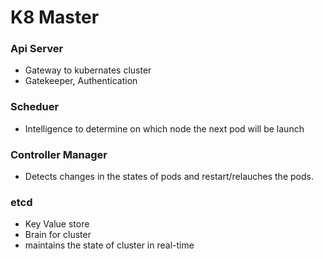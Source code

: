 # K8 Master

### Api Server
- Gateway to kubernates cluster
- Gatekeeper, Authentication


### Scheduer
- Intelligence to determine on which node the next pod will be launch


### Controller Manager
- Detects changes in the states of pods and restart/relauches the pods.

### etcd
- Key Value store
- Brain for cluster
- maintains the state of cluster in real-time

